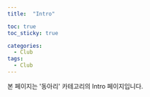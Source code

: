 ```yaml
---
title:  "Intro"

toc: true
toc_sticky: true

categories:
  - Club
tags:
  - Club
---
```


본 페이지는 '동아리' 카테고리의 Intro 페이지입니다.
